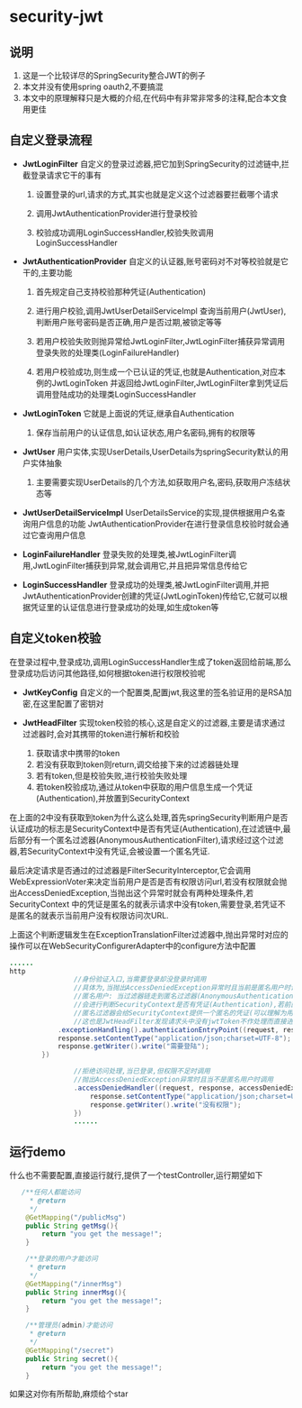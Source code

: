 # security-jwt
## 说明

1. 这是一个比较详尽的SpringSecurity整合JWT的例子
2. 本文并没有使用spring oauth2,不要搞混
3. 本文中的原理解释只是大概的介绍,在代码中有非常非常多的注释,配合本文食用更佳

## 自定义登录流程

* **JwtLoginFilter** 自定义的登录过滤器,把它加到SpringSecurity的过滤链中,拦截登录请求它干的事有

    1. 设置登录的url,请求的方式,其实也就是定义这个过滤器要拦截哪个请求

    2. 调用JwtAuthenticationProvider进行登录校验

    3. 校验成功调用LoginSuccessHandler,校验失败调用LoginSuccessHandler

       

* **JwtAuthenticationProvider** 自定义的认证器,账号密码对不对等校验就是它干的,主要功能
    1. 首先规定自己支持校验那种凭证(Authentication)

    2. 进行用户校验,调用JwtUserDetailServiceImpl 查询当前用户(JwtUser),判断用户账号密码是否正确,用户是否过期,被锁定等等

    3. 若用户校验失败则抛异常给JwtLoginFilter,JwtLoginFilter捕获异常调用登录失败的处理类(LoginFailureHandler)

    4. 若用户校验成功,则生成一个已认证的凭证,也就是Authentication,对应本例的JwtLoginToken 并返回给JwtLoginFilter,JwtLoginFilter拿到凭证后调用登陆成功的处理类LoginSuccessHandler

       

* **JwtLoginToken** 它就是上面说的凭证,继承自Authentication

    1. 保存当前用户的认证信息,如认证状态,用户名密码,拥有的权限等

       

* **JwtUser** 用户实体,实现UserDetails,UserDetails为springSecurity默认的用户实体抽象

  1. 主要需要实现UserDetails的几个方法,如获取用户名,密码,获取用户冻结状态等

     

* **JwtUserDetailServiceImpl** UserDetailsService的实现,提供根据用户名查询用户信息的功能
  JwtAuthenticationProvider在进行登录信息校验时就会通过它查询用户信息

  

* **LoginFailureHandler** 登录失败的处理类,被JwtLoginFilter调用,JwtLoginFilter捕获到异常,就会调用它,并且把异常信息传给它

    

* **LoginSuccessHandler** 登录成功的处理类,被JwtLoginFilter调用,并把JwtAuthenticationProvider创建的凭证(JwtLoginToken)传给它,它就可以根据凭证里的认证信息进行登录成功的处理,如生成token等

## 自定义token校验
在登录过程中,登录成功,调用LoginSuccessHandler生成了token返回给前端,那么登录成功后访问其他路径,如何根据token进行权限校验呢

* **JwtKeyConfig** 自定义的一个配置类,配置jwt,我这里的签名验证用的是RSA加密,在这里配置了密钥对

  

* **JwtHeadFilter** 实现token校验的核心,这是自定义的过滤器,主要是请求通过过滤器时,会对其携带的token进行解析和校验
  1. 获取请求中携带的token
  2. 若没有获取到token则return,调交给接下来的过滤器链处理
  3. 若有token,但是校验失败,进行校验失败处理
  4. 若token校验成功,通过从token中获取的用户信息生成一个凭证(Authentication),并放置到SecurityContext

在上面的2中没有获取到token为什么这么处理,首先springSecurity判断用户是否认证成功的标志是SecurityContext中是否有凭证(Authentication),在过滤链中,最后部分有一个匿名过滤器(AnonymousAuthenticationFilter),请求经过这个过滤器,若SecurityContext中没有凭证,会被设置一个匿名凭证.

最后决定请求是否通过的过滤器是FilterSecurityInterceptor,它会调用WebExpressionVoter来决定当前用户是否是否有权限访问url,若没有权限就会抛出AccessDeniedException,当抛出这个异常时就会有两种处理条件,若SecurityContext 中的凭证是匿名的就表示请求中没有token,需要登录,若凭证不是匿名的就表示当前用户没有权限访问次URL.

上面这个判断逻辑发生在ExceptionTranslationFilter过滤器中,抛出异常时对应的操作可以在WebSecurityConfigurerAdapter中的configure方法中配置

```java
......
http
                //身份验证入口,当需要登录却没登录时调用
                //具体为,当抛出AccessDeniedException异常时且当前是匿名用户时调用
                //匿名用户: 当过滤器链走到匿名过滤器(AnonymousAuthenticationFilter)时,
                //会进行判断SecurityContext是否有凭证(Authentication),若前面的过滤器都没有提供凭证,
                //匿名过滤器会给SecurityContext提供一个匿名的凭证(可以理解为用户名和权限为anonymous的Authentication),
                //这也是JwtHeadFilter发现请求头中没有jwtToken不作处理而直接进入下一个过滤器的原因
            .exceptionHandling().authenticationEntryPoint((request, response, authException) -> {
            response.setContentType("application/json;charset=UTF-8");
            response.getWriter().write("需要登陆");
        })

                //拒绝访问处理,当已登录,但权限不足时调用
                //抛出AccessDeniedException异常时且当不是匿名用户时调用
                .accessDeniedHandler((request, response, accessDeniedException) -> {
                    response.setContentType("application/json;charset=UTF-8");
                    response.getWriter().write("没有权限");
                })
    			......
```

## 运行demo
什么也不需要配置,直接运行就行,提供了一个testController,运行期望如下
```java
   /**任何人都能访问
     * @return
     */
    @GetMapping("/publicMsg")
    public String getMsg(){
        return "you get the message!";
    }

    /**登录的用户才能访问
     * @return
     */
    @GetMapping("/innerMsg")
    public String innerMsg(){
        return "you get the message!";
    }

    /**管理员(admin)才能访问
     * @return
     */
    @GetMapping("/secret")
    public String secret(){
        return "you get the message!";
    }
```
如果这对你有所帮助,麻烦给个star
